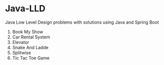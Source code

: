 # Java-LLD
Java Low Level Design problems with solutions using Java and Spring Boot

1. Book My Show
2. Car Rental System
3. Elevator
4. Snake And Ladde
5. Splitwise
6. Tic Tac Toe Game
